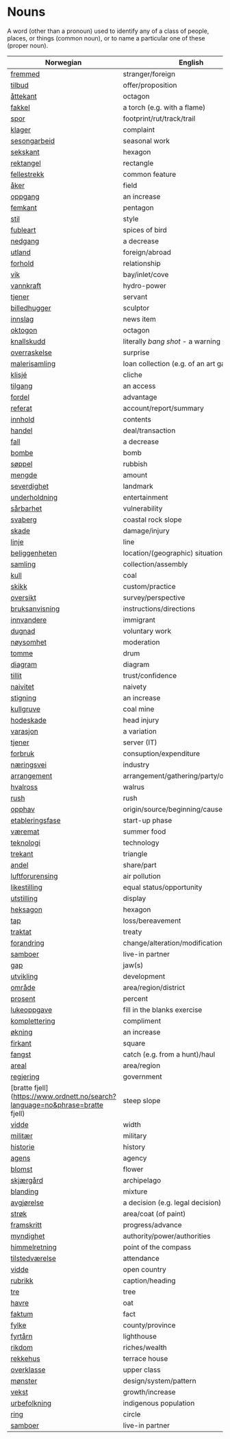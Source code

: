 # Nouns

A word (other than a pronoun) used to identify any of a class of people, places, or things (common noun), or to name a particular one of these (proper noun).

| Norwegian | English | Gender |
| --- | --- | --- |
| [fremmed](https://www.ordnett.no/search?language=no&phrase=fremmed) | stranger/foreign | m |
| [tilbud](https://www.ordnett.no/search?language=no&phrase=tilbud) | offer/proposition | i |
| [åttekant](https://www.ordnett.no/search?language=no&phrase=åttekant) | octagon | m |
| [fakkel](https://www.ordnett.no/search?language=no&phrase=fakkel) | a torch (e.g. with a flame) | m |
| [spor](https://www.ordnett.no/search?language=no&phrase=spor) | footprint/rut/track/trail | i |
| [klager](https://www.ordnett.no/search?language=no&phrase=klager) | complaint | m |
| [sesongarbeid](https://www.ordnett.no/search?language=no&phrase=sesongarbeid) | seasonal work | i |
| [sekskant](https://www.ordnett.no/search?language=no&phrase=sekskant) | hexagon | m |
| [rektangel](https://www.ordnett.no/search?language=no&phrase=rektangel) | rectangle | i |
| [fellestrekk](https://www.ordnett.no/search?language=no&phrase=fellestrekk) | common feature | i |
| [åker](https://www.ordnett.no/search?language=no&phrase=åker) | field | m |
| [oppgang](https://www.ordnett.no/search?language=no&phrase=oppgang) | an increase | m |
| [femkant](https://www.ordnett.no/search?language=no&phrase=femkant) | pentagon | m |
| [stil](https://www.ordnett.no/search?language=no&phrase=stil) | style | m |
| [fubleart](https://www.ordnett.no/search?language=no&phrase=fubleart) | spices of bird | m/f |
| [nedgang](https://www.ordnett.no/search?language=no&phrase=nedgang) | a decrease | m |
| [utland](https://www.ordnett.no/search?language=no&phrase=utland) | foreign/abroad | m |
| [forhold](https://www.ordnett.no/search?language=no&phrase=forhold) | relationship | i |
| [vik](https://www.ordnett.no/search?language=no&phrase=vik) | bay/inlet/cove | m |
| [vannkraft](https://www.ordnett.no/search?language=no&phrase=vannkraft) | hydro-power | m |
| [tjener](https://www.ordnett.no/search?language=no&phrase=tjener) | servant | m |
| [billedhugger](https://www.ordnett.no/search?language=no&phrase=billedhugger) | sculptor | m |
| [innslag](https://www.ordnett.no/search?language=no&phrase=innslag) | news item | i |
| [oktogon](https://www.ordnett.no/search?language=no&phrase=oktogon) | octagon | m |
| [knallskudd](https://www.ordnett.no/search?language=no&phrase=knallskudd) | literally _bang shot_ - a warning shot gun | i |
| [overraskelse](https://www.ordnett.no/search?language=no&phrase=overraskelse) | surprise | m |
| [malerisamling](https://www.ordnett.no/search?language=no&phrase=malerisamling) | loan collection (e.g. of an art gallery) | m |
| [klisjé](https://www.ordnett.no/search?language=no&phrase=klisjé) | cliche | m |
| [tilgang](https://www.ordnett.no/search?language=no&phrase=tilgang) | an access | i |
| [fordel](https://www.ordnett.no/search?language=no&phrase=fordel) | advantage | m |
| [referat](https://www.ordnett.no/search?language=no&phrase=referat) | account/report/summary | i |
| [innhold](https://www.ordnett.no/search?language=no&phrase=innhold) | contents | i |
| [handel](https://www.ordnett.no/search?language=no&phrase=handel) | deal/transaction | m |
| [fall](https://www.ordnett.no/search?language=no&phrase=fall) | a decrease | i |
| [bombe](https://www.ordnett.no/search?language=no&phrase=bombe) | bomb | m |
| [søppel](https://www.ordnett.no/search?language=no&phrase=søppel) | rubbish | i |
| [mengde](https://www.ordnett.no/search?language=no&phrase=mengde) | amount | m |
| [severdighet](https://www.ordnett.no/search?language=no&phrase=severdighet) | landmark | m |
| [underholdning](https://www.ordnett.no/search?language=no&phrase=underholdning) | entertainment | m |
| [sårbarhet](https://www.ordnett.no/search?language=no&phrase=sårbarhet) | vulnerability | m |
| [svaberg](https://www.ordnett.no/search?language=no&phrase=svaberg) | coastal rock slope | i |
| [skade](https://www.ordnett.no/search?language=no&phrase=skade) | damage/injury | m |
| [linje](https://www.ordnett.no/search?language=no&phrase=linje) | line | m |
| [beliggenheten](https://www.ordnett.no/search?language=no&phrase=beliggenheten) | location/(geographic) situation | m/f |
| [samling](https://www.ordnett.no/search?language=no&phrase=samling) | collection/assembly | m |
| [kull](https://www.ordnett.no/search?language=no&phrase=kull) | coal | i |
| [skikk](https://www.ordnett.no/search?language=no&phrase=skikk) | custom/practice | m |
| [oversikt](https://www.ordnett.no/search?language=no&phrase=oversikt) | survey/perspective | m |
| [bruksanvisning](https://www.ordnett.no/search?language=no&phrase=bruksanvisning) | instructions/directions | m |
| [innvandere](https://www.ordnett.no/search?language=no&phrase=innvandere) | immigrant | m |
| [dugnad](https://www.ordnett.no/search?language=no&phrase=dugnad) | voluntary work | m |
| [nøysomhet](https://www.ordnett.no/search?language=no&phrase=nøysomhet) | moderation | m |
| [tomme](https://www.ordnett.no/search?language=no&phrase=tomme) | drum | m |
| [diagram](https://www.ordnett.no/search?language=no&phrase=diagram) | diagram | i |
| [tillit](https://www.ordnett.no/search?language=no&phrase=tillit) | trust/confidence | m |
| [naivitet](https://www.ordnett.no/search?language=no&phrase=naivitet) | naivety | m |
| [stigning](https://www.ordnett.no/search?language=no&phrase=stigning) | an increase | m |
| [kullgruve](https://www.ordnett.no/search?language=no&phrase=kullgruve) | coal mine | m |
| [hodeskade](https://www.ordnett.no/search?language=no&phrase=hodeskade) | head injury | m |
| [varasjon](https://www.ordnett.no/search?language=no&phrase=varasjon) | a variation | m |
| [tjener](https://www.ordnett.no/search?language=no&phrase=tjener) | server (IT) | m |
| [forbruk](https://www.ordnett.no/search?language=no&phrase=forbruk) | consuption/expenditure | i |
| [næringsvei](https://www.ordnett.no/search?language=no&phrase=næringsvei) | industry | m |
| [arrangement](https://www.ordnett.no/search?language=no&phrase=arrangement) | arrangement/gathering/party/organisation | i |
| [hvalross](https://www.ordnett.no/search?language=no&phrase=hvalross) | walrus | m |
| [rush](https://www.ordnett.no/search?language=no&phrase=rush) | rush | i |
| [opphav](https://www.ordnett.no/search?language=no&phrase=opphav) | origin/source/beginning/cause | i |
| [etableringsfase](https://www.ordnett.no/search?language=no&phrase=etableringsfase) | start-up phase | m |
| [væremat](https://www.ordnett.no/search?language=no&phrase=væremat) | summer food | m |
| [teknologi](https://www.ordnett.no/search?language=no&phrase=teknologi) | technology | m |
| [trekant](https://www.ordnett.no/search?language=no&phrase=trekant) | triangle | m |
| [andel](https://www.ordnett.no/search?language=no&phrase=andel) | share/part | m |
| [luftforurensing](https://www.ordnett.no/search?language=no&phrase=luftforurensing) | air pollution | m |
| [likestilling](https://www.ordnett.no/search?language=no&phrase=likestilling) | equal status/opportunity | m |
| [utstilling](https://www.ordnett.no/search?language=no&phrase=utstilling) | display | m |
| [heksagon](https://www.ordnett.no/search?language=no&phrase=heksagon) | hexagon | m |
| [tap](https://www.ordnett.no/search?language=no&phrase=tap) | loss/bereavement | i |
| [traktat](https://www.ordnett.no/search?language=no&phrase=traktat) | treaty | m |
| [forandring](https://www.ordnett.no/search?language=no&phrase=forandring) | change/alteration/modification | m |
| [samboer](https://www.ordnett.no/search?language=no&phrase=samboer) | live-in partner | m |
| [gap](https://www.ordnett.no/search?language=no&phrase=gap) | jaw(s) | m |
| [utvikling](https://www.ordnett.no/search?language=no&phrase=utvikling) | development | m |
| [område](https://www.ordnett.no/search?language=no&phrase=område) | area/region/district | i |
| [prosent](https://www.ordnett.no/search?language=no&phrase=prosent) | percent | m |
| [lukeoppgave](https://www.ordnett.no/search?language=no&phrase=lukeoppgave) | fill in the blanks exercise | m |
| [komplettering](https://www.ordnett.no/search?language=no&phrase=komplettering) | compliment | m |
| [økning](https://www.ordnett.no/search?language=no&phrase=økning) | an increase | m |
| [firkant](https://www.ordnett.no/search?language=no&phrase=firkant) | square | m |
| [fangst](https://www.ordnett.no/search?language=no&phrase=fangst) | catch (e.g. from a hunt)/haul | m |
| [areal](https://www.ordnett.no/search?language=no&phrase=areal) | area/region | i |
| [regjering](https://www.ordnett.no/search?language=no&phrase=regjering) | government | m |
| [bratte fjell](https://www.ordnett.no/search?language=no&phrase=bratte fjell) | steep slope | m |
| [vidde](https://www.ordnett.no/search?language=no&phrase=vidde) | width | m/f |
| [militær](https://www.ordnett.no/search?language=no&phrase=militær) | military | m |
| [historie](https://www.ordnett.no/search?language=no&phrase=historie) | history | m/f |
| [agens](https://www.ordnett.no/search?language=no&phrase=agens) | agency | m |
| [blomst](https://www.ordnett.no/search?language=no&phrase=blomst) | flower | m |
| [skjærgård](https://www.ordnett.no/search?language=no&phrase=skjærgård) | archipelago | m |
| [blanding](https://www.ordnett.no/search?language=no&phrase=blanding) | mixture | m |
| [avgjørelse](https://www.ordnett.no/search?language=no&phrase=avgjørelse) | a decision (e.g. legal decision) | m |
| [strøk](https://www.ordnett.no/search?language=no&phrase=strøk) | area/coat (of paint) | i |
| [framskritt](https://www.ordnett.no/search?language=no&phrase=framskritt) | progress/advance | i |
| [myndighet](https://www.ordnett.no/search?language=no&phrase=myndighet) | authority/power/authorities | m |
| [himmelretning](https://www.ordnett.no/search?language=no&phrase=himmelretning) | point of the compass | m |
| [tilstedværelse](https://www.ordnett.no/search?language=no&phrase=tilstedværelse) | attendance | i |
| [vidde](https://www.ordnett.no/search?language=no&phrase=vidde) | open country | m |
| [rubrikk](https://www.ordnett.no/search?language=no&phrase=rubrikk) | caption/heading | m |
| [tre](https://www.ordnett.no/search?language=no&phrase=tre) | tree | i |
| [havre](https://www.ordnett.no/search?language=no&phrase=havre) | oat | m |
| [faktum](https://www.ordnett.no/search?language=no&phrase=faktum) | fact | i |
| [fylke](https://www.ordnett.no/search?language=no&phrase=fylke) | county/province | i |
| [fyrtårn](https://www.ordnett.no/search?language=no&phrase=fyrtårn) | lighthouse | i |
| [rikdom](https://www.ordnett.no/search?language=no&phrase=rikdom) | riches/wealth | m |
| [rekkehus](https://www.ordnett.no/search?language=no&phrase=rekkehus) | terrace house | i |
| [overklasse](https://www.ordnett.no/search?language=no&phrase=overklasse) | upper class | m |
| [mønster](https://www.ordnett.no/search?language=no&phrase=mønster) | design/system/pattern | i |
| [vekst](https://www.ordnett.no/search?language=no&phrase=vekst) | growth/increase | m |
| [urbefolkning](https://www.ordnett.no/search?language=no&phrase=urbefolkning) | indigenous population | m |
| [ring](https://www.ordnett.no/search?language=no&phrase=ring) | circle | m |
| [samboer](https://www.ordnett.no/search?language=no&phrase=samboer) | live-in partner | m |

